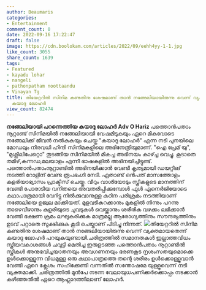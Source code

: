 ```yaml
---
author: Beaumaris
categories:
- Entertainment
comment_count: 0
date: 2022-09-16 17:22:47
draft: false
image: https://cdn.boolokam.com/articles/2022/09/eehh4yy-1-1.jpg
like_count: 3055
share_count: 1639
tags:
- Featured
- kayadu lohar
- nangeli
- pathonpatham noottaandu
- Vinayan Tg
title: തിയേറ്ററിൽ സിനിമ കണ്ടതിനു ശേഷമാണ് താൻ നങ്ങേലിയായിരുന്നു വെന്ന് വ്യക്തമായതെന്ന്
  കയാദു ലോഹർ
view_count: 82474
---
```


**നങ്ങേലിയായി പറന്നെത്തിയ കയാദു ലോഹർ** **Adv O Hariz** പത്തൊൻപതാം നൂറ്റാണ്ട് സിനിമയിൽ നങ്ങേലിയായി വേഷമിടുകയും ഏറെ മികവോടെ നങ്ങേലിക്ക് ജീവൻ നൽകുകയും ചെയ്ത "കയാദു ലോഹർ" എന്ന നടി പുനയിലെ മോഡലും നിരവധി ഹിന്ദി സിനിമകളിലെ അഭിനേത്രിയുമാണ്. "ഐ പ്രേമ് യു", "മുശ്ലിലിപേറ്റൊ" തുടങ്ങിയ സിനിമയിൽ മികച്ച അഭിനയം കാഴ്ച്ച വെച്ചു. കൂടാതെ തമിഴ്,കന്നഡ,മലയാളം എന്നീ ഭാഷകളിൽ അഭിനയിച്ചിട്ടുണ്ട്. പത്തൊൻപതാംനൂറ്റാണ്ടിൽ അഭിനയിക്കാൻ വേണ്ടി കൃത്യമായി ഡയറ്റിങ് നടത്തി റോളിന് വേണ്ട രൂപഭംഗി നേടി. ഏതാണ്ട് ഒൻപത് മാസത്തോളം കളരിയാഭ്യാസം പ്രാക്ടീസ് ചെയ്തു. വീറും വാശിയോടും സ്ത്രീകളുടെ മാനത്തിന് വേണ്ടി പോരാടിയ വനിതയെ അവതരിപ്പിക്കുമ്പോൾ ഫുൾ എനെർജിയോടെ കഥാപാത്രമായി വേറിട്ടു നിൽക്കുവാനുള്ള കഠിന പരിശ്രമം നടത്തിയാണ് നങ്ങേലിയെ ഉജ്വല മാക്കിയത്. മുളവടികറക്കാനും മുകളിൽ നിന്നും പറന്നു താഴെവീഴാനും കളരിയുടെ ചുവടുകൾ വെയ്ക്കാനും ശരീരിക വഴക്കം ലഭിക്കാൻ വേണ്ടി ഭക്ഷണ ക്രമം ലഘുകരിക്കുക മാത്രമല്ല ആരോഗ്യത്തിനും സൗന്ദര്യത്തിനും ഉടവ് പറ്റാതെ സൂക്ഷിക്കുക കൂടി ചെയ്താണ് പിടിച്ചു നിന്നത്. ![](https://cdn.boolokam.com/articles/2022/09/eehh4yy-1-1.jpg)തിയേറ്ററിൽ സിനിമ കണ്ടതിനു ശേഷമാണ് താൻ നങ്ങേലിയായിരുന്നു വെന്ന് വ്യക്തമായതെന്ന് കയാദു ലോഹർ പറയുകയുണ്ടായി.ചരിത്രത്തിൽ സമാനതകൾ ഇല്ലാത്തവിധം സ്ത്രീയവകാശങ്ങൾ ചവുട്ടി മെതിച്ച ഇരുളടഞ്ഞ പത്തൊൻപതാം നൂറ്റാണ്ടിൽ സ്ത്രീകൾ അനുഭവിച്ചയാതനയും അവഗണനയും ഭരണകൂട നൃശംസതയുമൊക്കെ ഉൾക്കൊള്ളുന്ന വിധമുള്ള ഒരു കഥാപാത്രത്തെ തന്റെ ശരീരം ഉൾക്കൊള്ളൂവാൻ വേണ്ടി ഏറെ ക്ലേശം സഹിക്കേണ്ടി വന്നതിൽ സന്തോഷമേ യുള്ളൂവെന്ന് നടി വ്യക്തമാക്കി. ചരിത്രത്തിൽ മുൻപേ നടന്ന വേലായുധപണിക്കർക്കൊപ്പം നടക്കാൻ കഴിഞ്ഞതിൽ ഏറെ ആഹ്ലാദത്തിലാണ് ലോഹർ.